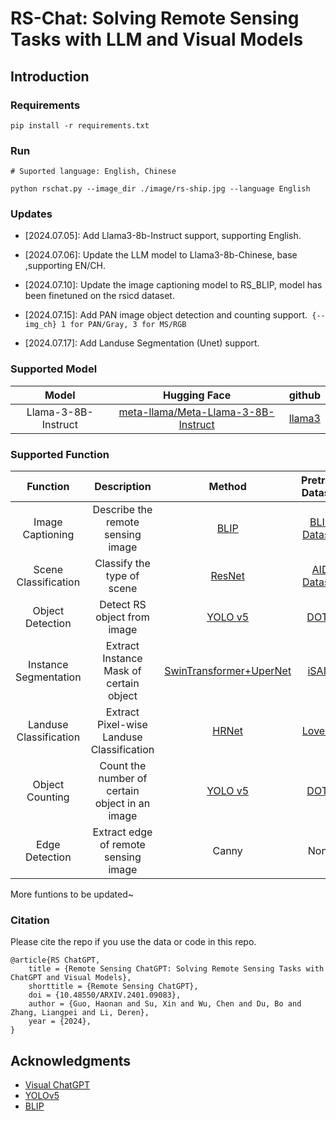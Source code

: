 # RS-Chat: Solving Remote Sensing Tasks with LLM and Visual Models
Introduction
----
### Requirements
```
pip install -r requirements.txt
```

### Run
```
# Suported language: English, Chinese

python rschat.py --image_dir ./image/rs-ship.jpg --language English
```

### Updates
- [2024.07.05]: 
	Add Llama3-8b-Instruct support, supporting English.
  
- [2024.07.06]: 
	Update the LLM model to Llama3-8b-Chinese, base ,supporting EN/CH.

- [2024.07.10]: 
  	Update the image captioning model to RS_BLIP, model has been finetuned on the rsicd dataset.

- [2024.07.15]: 
	Add PAN image object detection and counting support.``` {--img_ch} 1 for PAN/Gray, 3 for MS/RGB```

- [2024.07.17]: 
	Add Landuse Segmentation (Unet) support.



### Supported Model
| Model | Hugging Face  | github     |
| :--------: | :--------: | :--------: |
|Llama-3-8B-Instruct | [meta-llama/Meta-Llama-3-8B-Instruct](https://huggingface.co/meta-llama/Meta-Llama-3-8B-Instruct) | [llama3](https://github.com/meta-llama/llama3) |

### Supported Function
| Function |    Description  | Method | Pretrain Dataset     | Model Weights     |
| :--------: | :--------: | :--------: | :--------: | :--------: |
| Image Captioning | Describe the remote sensing image | [BLIP](https://icml.cc/virtual/2022/spotlight/16016) | [BLIP Dataset](https://icml.cc/virtual/2022/spotlight/16016)| [weight(github)](https://github.com/salesforce/BLIP) |
| Scene Classification | Classify the type of scene | [ResNet](https://arxiv.org/abs/1512.03385) | [AID Dataset](http://www.captain-whu.com/project/AID/)|[weight(Google)](https://drive.google.com/file/d/1f-WES6fTGGa5W9BcDPMVhGk3Foc4p9Or/view?usp=drive_link) [weight(Baidu)](https://pan.baidu.com/s/1yNgUQKieZBEJZ0axzN4tiw?pwd=RSGP) |
| Object Detection | Detect RS object from image | [YOLO v5](https://zenodo.org/badge/latestdoi/264818686) | [DOTA](http://captain.whu.edu.cn/DOTAweb)| [weight(Google)](https://drive.google.com/file/d/1Hb7XA6gZxNam8y8nxs2p6EqJ-XaG1o5Y/view?usp=drive_link) [weight(Baidu)](https://pan.baidu.com/s/1XTG-MLxx5_D0OO6M80OP1A?pwd=RSGP) |
| Instance Segmentation | Extract Instance Mask of certain object | [SwinTransformer+UperNet](https://github.com/open-mmlab/mmsegmentation) | [iSAID](https://captain-whu.github.io/iSAID/index)| [weight(Google)](https://drive.google.com/file/d/165jeD0oi6fSpvWrpgfVBbzUOsyHN0xEq/view?usp=drive_link) [weight(Baidu)](https://pan.baidu.com/s/1Tv6BCt68L2deY_wMVZizgg?pwd=RSGP)|
| Landuse Classification | Extract Pixel-wise Landuse Classification | [HRNet](https://github.com/HRNet) | [LoveDA](https://github.com/Junjue-Wang/LoveDA)| [weight(Google)](https://drive.google.com/file/d/1fRyEpb7344S4Y5F2Q4EBO3fXVT4kXaft/view?usp=drive_link) [weight(Baidu)](https://pan.baidu.com/s/1m6yOXbT6cKGqJ64z86u7fQ?pwd=RSGP) |
| Object Counting | Count the number of certain object in an image | [YOLO v5](https://zenodo.org/badge/latestdoi/264818686) | [DOTA](http://captain.whu.edu.cn/DOTAweb)| Same as Object Detection |
| Edge Detection | Extract edge of remote sensing image | Canny |None| None |

 More funtions to be updated~

### Citation

Please cite the repo if you use the data or code in this repo.

```
@article{RS ChatGPT,
	title = {Remote Sensing ChatGPT: Solving Remote Sensing Tasks with ChatGPT and Visual Models},
	shorttitle = {Remote Sensing ChatGPT},
	doi = {10.48550/ARXIV.2401.09083},
	author = {Guo, Haonan and Su, Xin and Wu, Chen and Du, Bo and Zhang, Liangpei and Li, Deren},
	year = {2024},
}

```

## Acknowledgments
- [Visual ChatGPT](https://github.com/microsoft/TaskMatrix)
- [YOLOv5](https://github.com/hukaixuan19970627/yolov5_obb)
- [BLIP](https://github.com/salesforce/BLIP)